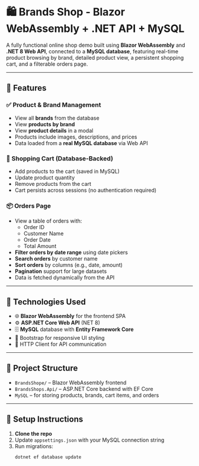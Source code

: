 # 🛍️ Brands Shop - Blazor WebAssembly + .NET API + MySQL

A fully functional online shop demo built using **Blazor WebAssembly** and **.NET 8 Web API**, connected to a **MySQL database**, featuring real-time product browsing by brand, detailed product view, a persistent shopping cart, and a filterable orders page.

---

## 🚀 Features

### ✅ Product & Brand Management
- View all **brands** from the database
- View **products by brand**
- View **product details** in a modal
- Products include images, descriptions, and prices
- Data loaded from a **real MySQL database** via Web API

### 🛒 Shopping Cart (Database-Backed)
- Add products to the cart (saved in MySQL)
- Update product quantity
- Remove products from the cart
- Cart persists across sessions (no authentication required)

### 📦 Orders Page
- View a table of orders with:
  - Order ID
  - Customer Name
  - Order Date
  - Total Amount
- **Filter orders by date range** using date pickers
- **Search orders** by customer name
- **Sort orders** by columns (e.g., date, amount)
- **Pagination** support for large datasets
- Data is fetched dynamically from the API

---

## 🧱 Technologies Used

- 🌐 **Blazor WebAssembly** for the frontend SPA
- ⚙️ **ASP.NET Core Web API** (NET 8)
- 🗄️ **MySQL** database with **Entity Framework Core**
- 🎨 Bootstrap for responsive UI styling
- 🔌 HTTP Client for API communication

---

## 📁 Project Structure

- `BrandsShope/` – Blazor WebAssembly frontend
- `BrandsShops.Api/` – ASP.NET Core backend with EF Core
- `MySQL` – for storing products, brands, cart items, and orders

---

## 🔧 Setup Instructions

1. **Clone the repo**
2. Update `appsettings.json` with your MySQL connection string
3. Run migrations:
   ```bash
   dotnet ef database update
